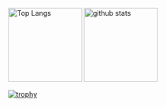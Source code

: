 <p align="left"> 
  <img alt="Top Langs" height="150px" src="https://github-readme-stats.vercel.app/api/top-langs/?username=IwadareRyu&layout=compact&count_private=true&show_icons=true&theme=onedark" />
  <img alt="github stats" height="150px" src="https://github-readme-stats.vercel.app/api?username=IwadareRyu&count_private=true&show_icons=true&show_icons=true&theme=onedark" />
</p>

[![trophy](https://github-profile-trophy.vercel.app/?username=IwadareRyu&theme=onedark&column=7
)](https://github.com/ryo-ma/github-profile-trophy)
